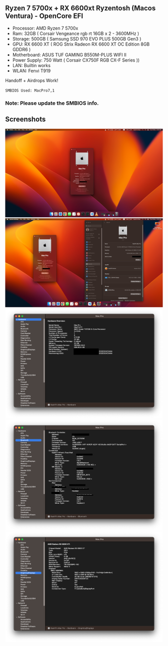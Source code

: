 ## Ryzen 7 5700x + RX 6600xt Ryzentosh (Macos Ventura) - OpenCore EFI

- Processor: AMD Ryzen 7 5700x
- Ram: 32GB ( Corsair Vengeance rgb rt 16GB x 2 - 3600MHz )
- Storage: 500GB ( Samsung SSD 970 EVO PLUS 500GB Gen3 )
- GPU: RX 6600 XT ( ROG Strix Radeon RX 6600 XT OC Edition 8GB GDDR6 )
- Motherboard: ASUS TUF GAMING B550M-PLUS WIFI II
- Power Supply: 750 Watt ( Corsair CX750F RGB CX-F Series ))
- LAN: Builtin works
- WLAN: Fenvi T919

Handoff + Airdrops Work!

`SMBIOS Used: MacPro7,1`
### Note: Please update the SMBIOS info.

## Screenshots
![1](screenshots/1.png)
![2](screenshots/2.png)
![3](screenshots/3.png)
![4](screenshots/4.png)
![5](screenshots/5.png)
